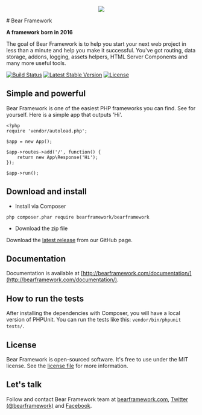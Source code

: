<p align="center">
<img src="http://bearframework.github.io/bearframework-logo-transparent-small.png" style="max-width:100px;">
</p>
# Bear Framework

**A framework born in 2016**

The goal of Bear Framework is to help you start your next web project in less than a minute and help you make it successful. You've got routing, data storage, addons, logging, assets helpers, HTML Server Components and many more useful tools.

[![Build Status](https://travis-ci.org/bearframework/bearframework.svg)](https://travis-ci.org/bearframework/bearframework)
[![Latest Stable Version](https://poser.pugx.org/bearframework/bearframework/v/stable)](https://packagist.org/packages/bearframework/bearframework)
[![License](https://poser.pugx.org/bearframework/bearframework/license)](https://packagist.org/packages/bearframework/bearframework)

## Simple and powerful

Bear Framework is one of the easiest PHP frameworks you can find. See for yourself. Here is a simple app that outputs 'Hi'.
```
<?php
require 'vendor/autoload.php';

$app = new App();

$app->routes->add('/', function() {
    return new App\Response('Hi');
});

$app->run();
```

## Download and install

* Install via Composer
```
php composer.phar require bearframework/bearframework
```

* Download the zip file

Download the [latest release](https://github.com/bearframework/bearframework/releases) from our GitHub page.

## Documentation
Documentation is available at [http://bearframework.com/documentation/](http://bearframework.com/documentation/).

## How to run the tests
After installing the dependencies with Composer, you will have a local version of PHPUnit. You can run the tests like this: `vendor/bin/phpunit tests/`.

## License
Bear Framework is open-sourced software. It's free to use under the MIT license. See the [license file](https://github.com/bearframework/bearframework/blob/master/LICENSE) for more information.

## Let's talk
Follow and contact Bear Framework team at [bearframework.com](http://bearframework.com), [Twitter (@bearframework)](https://twitter.com/bearframework) and [Facebook](https://www.facebook.com/bearframework/).
